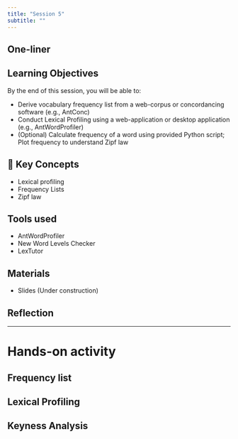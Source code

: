 ```yaml
---
title: "Session 5"
subtitle: ""
---
```


## One-liner


## Learning Objectives

By the end of this session, you will be able to:

- Derive vocabulary frequency list from a web-corpus or concordancing software (e.g., AntConc)
- Conduct Lexical Profiling using a web-application or desktop application (e.g., AntWordProfiler)
- (Optional) Calculate frequency of a word using provided Python script; Plot frequency to understand Zipf law

## 🔑 Key Concepts

- Lexical profiling
- Frequency Lists
- Zipf law

## Tools used

- AntWordProfiler
- New Word Levels Checker
- LexTutor


## Materials

- Slides (Under construction)

## Reflection



<!-- 
<iframe src="session1-intro/slides/slides.html" width="100%" height="600px" frameborder="0"></iframe>

[View slides in fullscreen](session1-intro/slides/slides.html){target="_blank"} -->


---

# Hands-on activity


## Frequency list


## Lexical Profiling


## Keyness Analysis